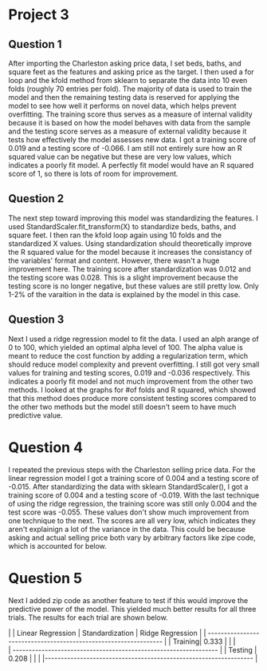 # Project 3

## Question 1

After importing the Charleston asking price data, I set beds, baths, and square feet as the features and asking price as the target. I then used a for loop and the kfold method from sklearn to separate the data into 10 even folds (roughly 70 entries per fold). The majority of data is used to train the model and then the remaining testing data is reserved for applying the model to see how well it performs on novel data, which helps prevent overfitting. The training score thus serves as a measure of internal validity because it is based on how the model behaves with data from the sample and the testing score serves as a measure of external validity because it tests how effectively the model assesses new data. I got a training score of 0.019 and a testing score of -0.066. I am still not entirely sure how an R squared value can be negative but these are very low values, which indicates a poorly fit model. A perfectly fit model would have an R squared score of 1, so there is lots of room for improvement.

## Question 2

The next step toward improving this model was standardizing the features. I used StandardScaler.fit_transform(X) to standardize beds, baths, and square feet. I then ran the kfold loop again using 10 folds and the standardized X values. Using standardization should theoretically improve the R squared value for the model because it increases the consistancy of the variables' format and content. However, there wasn't a huge improvement here. The training score after standardization was 0.012 and the testing score was 0.028. This is a slight improvement because the testing score is no longer negative, but these values are still pretty low. Only 1-2% of the varaition in the data is explained by the model in this case.

## Question 3

Next I used a ridge regression model to fit the data. I used an alph arange of 0 to 100, which yielded an optimal alpha level of 100. The alpha value is meant to reduce the cost function by adding a regularization term, which should reduce model complexity and prevent overfitting. I still got very small values for training and testing scores, 0.019 and -0.036 respectively. This indicates a poorly fit model and not much improvement from the other two methods. I looked at the graphs for #of folds and R squared, which showed that this method does produce more consistent testing scores compared to the other two methods but the model still doesn't seem to have much predictive value.

# Question 4

I repeated the previous steps with the Charleston selling price data. For the linear regression model I got a training score of 0.004 and a testing score of -0.015. After standardizing the data with sklearn StandardScaler(), I got a training score of 0.004 and a testing score of -0.019. With the last technique of using the ridge regression, the training score was still only 0.004 and the test score was -0.055. These values don't show much improvement from one technique to the next. The scores are all very low, which indicates they aren't explainign a lot of the variance in the data. This could be because asking and actual selling price both vary by arbitrary factors like zipe code, which is accounted for below.

# Question 5

Next I added zip code as another feature to test if this would improve the predictive power of the model. This yielded much better results for all three trials. The results for each trial are shown below.

|         | Linear Regression | Standardization | Ridge Regression |
| ---------------------------------------------------------------- |
| Training| 0.333             |                 |                  |  
| ---------------------------------------------------------------- | 
| Testing |  0.208 |    |                                |
|----------------------------------------------------------------- |
